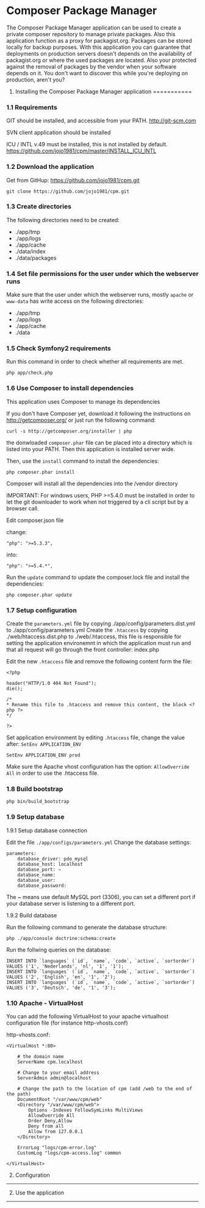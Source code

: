 Composer Package Manager
========================

The Composer Package Manager application can be used to create a private
composer repository to manage private packages. Also this application function
as a proxy for packagist.org. Packages can be stored locally for backup purposes.
With this application you can guarantee that deployments on production servers doesn't
depends on the availability of packagist.org or where the used packages are located.
Also your protected against the removal of packages by the vendor when your software depends
on it. You don't want to discover this while you're deploying on production, aren't you?


1. Installing the Composer Package Manager application
===========

### 1.1 Requirements

GIT should be installed, and accessible from your PATH.
http://git-scm.com

SVN client application should be installed

ICU / INTL v.49 must be installed, this is not installed by default.
https://github.com/jojo1981/cpm/master/INSTALL_ICU_INTL

### 1.2 Download the application

Get from GitHup: https://github.com/jojo1981/cpm.git

    git clone https://github.com/jojo1981/cpm.git

### 1.3 Create directories

The following directories need to be created:

- ./app/tmp
- ./app/logs
- ./app/cache
- ./data/index
- ./data/packages

### 1.4 Set file permissions for the user under which the webserver runs

Make sure that the user under which the webserver runs, mostly `apache` or `www-data` has write access on the following directories:

- ./app/tmp
- ./app/logs
- ./app/cache
- ./data

### 1.5 Check Symfony2 requirements

Run this command in order to check whether all requirements are met.

    php app/check.php

### 1.6 Use Composer to install dependencies

This application uses Composer to manage its dependencies

If you don't have Composer yet, download it following the instructions on
http://getcomposer.org/ or just run the following command:

    curl -s http://getcomposer.org/installer | php
    
the donwloaded `composer.phar` file can be placed into a directory which is listed into your PATH.
Then this application is installed server wide.

Then, use the `install` command to install the dependencies:

    php composer.phar install

Composer will install all the dependencies into the /vendor directory

IMPORTANT: For windows users, PHP >=5.4.0 must be installed in order to let the git downloader to work
when not triggered by a cli script but by a browser call.

Edit composer.json file

change:

    "php": ">=5.3.3",

into:

    "php": ">=5.4.*",

Run the `update` command to update the composer.lock file and install the dependencies:

    php composer.phar update

### 1.7 Setup configuration

Create the `parameters.yml` file by copying ./app/config/parameters.dist.yml to ./app/config/parameters.yml
Create the `.htaccess` by copying ./web/htaccess.dist.php to ./web/.htaccess, this file is responsible for setting the application environemnt in which the
application must run and that all request will go through the front controller: index.php

Edit the new `.htaccess` file and remove the following content form the file:

    <?php
    
    header("HTTP/1.0 404 Not Found");
    die();
    
    /*
    * Rename this file to .htaccess and remove this content, the block <?php ?>
    */
    
    ?>
    
Set application environment by editing `.htaccess` file, change the value after: `SetEnv APPLICATION_ENV`

    SetEnv APPLICATION_ENV prod

Make sure the Apache vhost configuration has the option: `AllowOverride All` in order to use the .htaccess file.

### 1.8 Build bootstrap

    php bin/build_bootstrap

### 1.9 Setup database

1.9.1 Setup database connection

Edit the file `./app/configs/parameters.yml`
Change the database settings:

    parameters:
        database_driver: pdo_mysql
        database_host: localhost
        database_port: ~
        database_name:
        database_user:
        database_password: 
        
The ~ means use default MySQL port (3306), you can set a different port if your database server is listening to a different port.

1.9.2 Build database

Run the following command to generate the database structure:

    php ./app/console doctrine:schema:create

Run the follwing queries on the database:

    INSERT INTO `languages` (`id`, `name`, `code`, `active`, `sortorder`) VALUES ('1', 'Nederlands', 'nl', '1', '1');
    INSERT INTO `languages` (`id`, `name`, `code`, `active`, `sortorder`) VALUES ('2', 'English', 'en', '1', '2');
    INSERT INTO `languages` (`id`, `name`, `code`, `active`, `sortorder`) VALUES ('3', 'Deutsch', 'de', '1', '3');

### 1.10 Apache - VirtualHost

You can add the following VirtualHost to your apache virtualhost configuration file (for instance http-vhosts.conf)

http-vhosts.conf:

    <VirtualHost *:80>

        # the domain name
        ServerName cpm.localhost

        # Change to your email address
        ServerAdmin admin@localhost

        # Change the path to the location of cpm (add /web to the end of the path)
        DocumentRoot "/var/www/cpm/web"
        <Directory "/var/www/cpm/web">
            Options -Indexes FollowSymLinks MultiViews
            AllowOverride All
            Order Deny,Allow
            Deny from all
            Allow from 127.0.0.1
        </Directory>

        ErrorLog "logs/cpm-error.log"
        CustomLog "logs/cpm-access.log" common

    </VirtualHost>

2) Configuration
-------------------------------


2) Use the application
-------------------------------